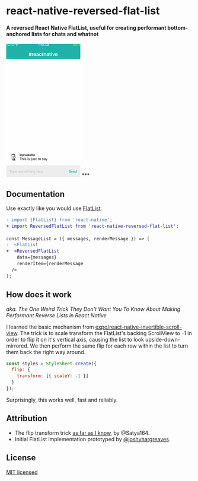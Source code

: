 <h1>react-native-reversed-flat-list</h1>

<h4>
  A reversed React Native FlatList, useful for creating performant bottom-anchored lists for chats and whatnot
</h4>

<img src="demo.gif" alt="Demo" width="200" />
***

## Documentation

Use exactly like you would use [FlatList](https://facebook.github.io/react-native/docs/flatlist.html).

```diff
- import {FlatList} from 'react-native';
+ import ReversedFlatList from 'react-native-reversed-flat-list';

const MessageList = ({ messages, renderMessage }) => (
-  <FlatList
+  <ReversedFlatList
    data={messages}
    renderItem={renderMessage
  />
);
```

## How does it work

_aka. The One Weird Trick They Don't Want You To Know About Making Performant Reverse Lists in React Native_

I learned the basic mechanism from [expo/react-native-invertible-scroll-view](https://github.com/expo/react-native-invertible-scroll-view). The trick is to scale transform the FlatList's backing ScrollView to -1 in order to flip it on it's vertical axis, causing the list to look upside-down-mirrored. We then perform the same flip for each row within the list to turn them back the right way around.

```js
const styles = StyleSheet.create({
  flip: {
    transform: [{ scaleY: -1 }]
  }
});
```

Surprisingly, this works well, fast and reliably.


## Attribution

- The flip transform trick [as far as I know](https://github.com/expo/react-native-invertible-scroll-view/commit/93b06f8c3e5a08d3c82f105784801b2f4aff65f9), by @Satya164. 
- Initial FlatList implementation prototyped by [@joshyhargreaves](https://github.com/joshyhargreaves).

## License

[MIT licensed](LICENSE)
